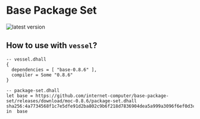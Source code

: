 # Base Package Set

![latest version](https://img.shields.io/badge/moc-0.8.6-blue)

## How to use with `vessel`?

```dhall
-- vessel.dhall
{
  dependencies = [ "base-0.8.6" ],
  compiler = Some "0.8.6"
}
```

```dhall
-- package-set.dhall
let base = https://github.com/internet-computer/base-package-set/releases/download/moc-0.8.6/package-set.dhall sha256:4a7734568f1c7e5dfe91d2ba802c9b6f218d7836904dea5a999a3096f6ef0d3c
in  base
```

